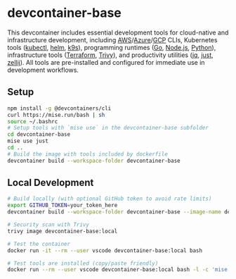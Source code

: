 # devcontainer-base
This devcontainer includes essential development tools for cloud-native and infrastructure development, including [AWS](https://aws.amazon.com/cli/)/[Azure](https://docs.microsoft.com/en-us/cli/azure/)/[GCP](https://cloud.google.com/sdk/gcloud) CLIs, Kubernetes tools ([kubectl](https://kubernetes.io/docs/reference/kubectl/), [helm](https://helm.sh/), [k9s](https://k9scli.io/)), programming runtimes ([Go](https://golang.org/), [Node.js](https://nodejs.org/), [Python](https://www.python.org/)), infrastructure tools ([Terraform](https://www.terraform.io/), [Trivy](https://trivy.dev/)), and productivity utilities ([jq](https://jqlang.github.io/jq/), [just](https://just.systems/), [zellij](https://zellij.dev/)). All tools are pre-installed and configured for immediate use in development workflows.

## Setup
```bash
npm install -g @devcontainers/cli
curl https://mise.run/bash | sh
source ~/.bashrc
# Setup tools with `mise use` in the devcontainer-base subfolder
cd devcontainer-base
mise use just
cd ..
# Build the image with tools included by dockerfile
devcontainer build --workspace-folder devcontainer-base
```

## Local Development
```bash
# Build locally (with optional GitHub token to avoid rate limits)
export GITHUB_TOKEN=your_token_here
devcontainer build --workspace-folder devcontainer-base --image-name devcontainer-base:local

# Security scan with Trivy
trivy image devcontainer-base:local

# Test the container
docker run -it --rm --user vscode devcontainer-base:local bash

# Test tools are installed (copy/paste friendly)
docker run --rm --user vscode devcontainer-base:local bash -l -c 'mise list'
```
